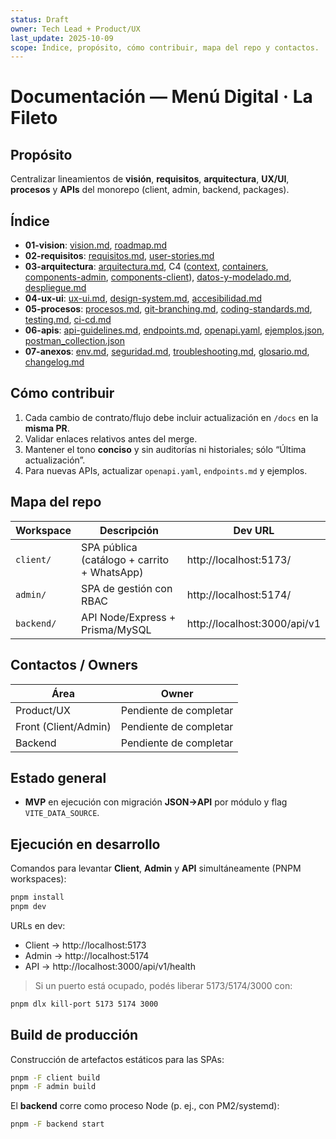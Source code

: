 ```yaml
---
status: Draft
owner: Tech Lead + Product/UX
last_update: 2025-10-09
scope: Índice, propósito, cómo contribuir, mapa del repo y contactos.
---
```


# Documentación — Menú Digital · La Fileto

## Propósito
Centralizar lineamientos de **visión**, **requisitos**, **arquitectura**, **UX/UI**, **procesos** y **APIs** del monorepo (client, admin, backend, packages).

## Índice
- **01-vision**: [vision.md](./01-vision/vision.md), [roadmap.md](./01-vision/roadmap.md)
- **02-requisitos**: [requisitos.md](./02-requisitos/requisitos.md), [user-stories.md](./02-requisitos/user-stories.md)
- **03-arquitectura**: [arquitectura.md](./03-arquitectura/arquitectura.md), C4 ([context](./03-arquitectura/c4-context.mmd), [containers](./03-arquitectura/c4-containers.mmd), [components-admin](./03-arquitectura/c4-components-admin.mmd), [components-client](./03-arquitectura/c4-components-client.mmd)), [datos-y-modelado.md](./03-arquitectura/datos-y-modelado.md), [despliegue.md](./03-arquitectura/despliegue.md)
- **04-ux-ui**: [ux-ui.md](./04-ux-ui/ux-ui.md), [design-system.md](./04-ux-ui/design-system.md), [accesibilidad.md](./04-ux-ui/accesibilidad.md)
- **05-procesos**: [procesos.md](./05-procesos/procesos.md), [git-branching.md](./05-procesos/git-branching.md), [coding-standards.md](./05-procesos/coding-standards.md), [testing.md](./05-procesos/testing.md), [ci-cd.md](./05-procesos/ci-cd.md)
- **06-apis**: [api-guidelines.md](./06-apis/api-guidelines.md), [endpoints.md](./06-apis/endpoints.md), [openapi.yaml](./06-apis/openapi.yaml), [ejemplos.json](./06-apis/ejemplos.json), [postman_collection.json](./06-apis/postman_collection.json)
- **07-anexos**: [env.md](./07-anexos/env.md), [seguridad.md](./07-anexos/seguridad.md), [troubleshooting.md](./07-anexos/troubleshooting.md), [glosario.md](./07-anexos/glosario.md), [changelog.md](./07-anexos/changelog.md)

## Cómo contribuir
1. Cada cambio de contrato/flujo debe incluir actualización en `/docs` en la **misma PR**.
2. Validar enlaces relativos antes del merge.
3. Mantener el tono **conciso** y sin auditorías ni historiales; sólo “Última actualización”.
4. Para nuevas APIs, actualizar `openapi.yaml`, `endpoints.md` y ejemplos.

## Mapa del repo
| Workspace | Descripción | Dev URL |
|---|---|---|
| `client/` | SPA pública (catálogo + carrito + WhatsApp) | http://localhost:5173/ |
| `admin/` | SPA de gestión con RBAC | http://localhost:5174/ |
| `backend/` | API Node/Express + Prisma/MySQL | http://localhost:3000/api/v1 |

## Contactos / Owners
| Área | Owner |
|---|---|
| Product/UX | Pendiente de completar |
| Front (Client/Admin) | Pendiente de completar |
| Backend | Pendiente de completar |

## Estado general
- **MVP** en ejecución con migración **JSON→API** por módulo y flag `VITE_DATA_SOURCE`.


## Ejecución en desarrollo
Comandos para levantar **Client**, **Admin** y **API** simultáneamente (PNPM workspaces):
```bash
pnpm install
pnpm dev
```
URLs en dev:
- Client → http://localhost:5173
- Admin  → http://localhost:5174
- API    → http://localhost:3000/api/v1/health

> Si un puerto está ocupado, podés liberar 5173/5174/3000 con:
```bash
pnpm dlx kill-port 5173 5174 3000
```

## Build de producción
Construcción de artefactos estáticos para las SPAs:
```bash
pnpm -F client build
pnpm -F admin build
```
El **backend** corre como proceso Node (p. ej., con PM2/systemd):
```bash
pnpm -F backend start
```

